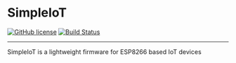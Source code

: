 # SimpleIoT

[![GitHub license](https://img.shields.io/github/license/Izikd/simple-iot.svg)](https://github.com/Izikd/simple-iot/blob/master/LICENSE)
[![Build Status](https://travis-ci.org/Izikd/simple-iot.svg?branch=master)](https://travis-ci.org/Izikd/simple-iot)

---
SimpleIoT is a lightweight firmware for ESP8266 based IoT devices
